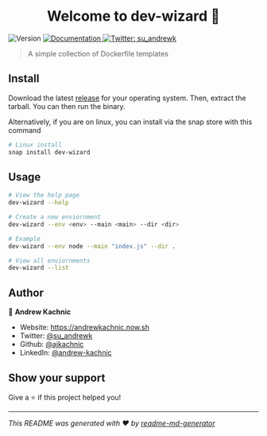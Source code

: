 <h1 align="center">Welcome to dev-wizard 👋</h1>
<p>
  <img alt="Version" src="https://img.shields.io/badge/version-0.2.2-blue.svg?cacheSeconds=2592000" />
  <a href="https://github.com/ajkachnic/dev-wizard/blob/master/README.md" target="_blank">
    <img alt="Documentation" src="https://img.shields.io/badge/documentation-yes-brightgreen.svg" />
  </a>
  <a href="https://twitter.com/su_andrewk" target="_blank">
    <img alt="Twitter: su_andrewk" src="https://img.shields.io/twitter/follow/su_andrewk.svg?style=social" />
  </a>
</p>

> A simple collection of Dockerfile templates

## Install

Download the latest [release]() for your operating system. Then, extract the tarball. You can then run the binary.

Alternatively, if you are on linux, you can install via the snap store with this command

```sh
# Linux install
snap install dev-wizard
```

## Usage

```sh
# View the help page
dev-wizard --help

# Create a new enviornment
dev-wizard --env <env> --main <main> --dir <dir>

# Example
dev-wizard --env node --main "index.js" --dir .

# View all enviornments
dev-wizard --list
```

## Author

👤 **Andrew Kachnic**

- Website: https://andrewkachnic.now.sh
- Twitter: [@su_andrewk](https://twitter.com/su_andrewk)
- Github: [@ajkachnic](https://github.com/ajkachnic)
- LinkedIn: [@andrew-kachnic](https://linkedin.com/in/andrew-kachnic)

## Show your support

Give a ⭐️ if this project helped you!

---

_This README was generated with ❤️ by [readme-md-generator](https://github.com/kefranabg/readme-md-generator)_
